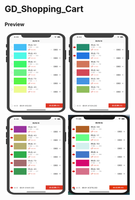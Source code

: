 # GD_Shopping_Cart
### Preview

<div style="float:left;border:solid 1px 000;margin:2px; width:200px"><img src="https://github.com/GDMiao/GD_Shopping_Cart/blob/master/Shopping_Cart/Preview/ShoppingCart-pre_0.png"  width="200" height="260" ></div>

<div style="float:left;border:solid 1px 000;margin:2px; width:200px"><img src="https://github.com/GDMiao/GD_Shopping_Cart/blob/master/Shopping_Cart/Preview/ShoppingCart-pre_1.png" width="200" height="260" ></div>

<div style="float:left;border:solid 1px 000;margin:2px; width:200px"><img src="https://github.com/GDMiao/GD_Shopping_Cart/blob/master/Shopping_Cart/Preview/ShoppingCart-pre_2.png" width="200" height="260" ></div>

<div style="float:left;border:solid 1px 000;margin:2px; width:200px"><img src="https://github.com/GDMiao/GD_Shopping_Cart/blob/master/Shopping_Cart/Preview/ShoppingCart-pre_all.gif" width="200" height="260" ></div>
